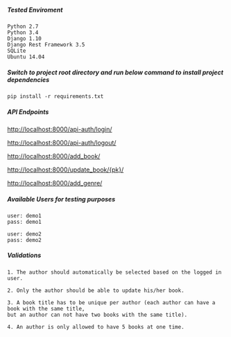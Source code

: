 ##### Tested Enviroment
```
Python 2.7
Python 3.4
Django 1.10
Django Rest Framework 3.5
SQLite
Ubuntu 14.04
```

##### Switch to project root directory and run below command to install project dependencies
```
pip install -r requirements.txt
```

##### API Endpoints

<http://localhost:8000/api-auth/login/>

<http://localhost:8000/api-auth/logout/>

<http://localhost:8000/add_book/>

<http://localhost:8000/update_book/{pk}/>

<http://localhost:8000/add_genre/>

##### Available Users for testing purposes
```
user: demo1
pass: demo1

user: demo2
pass: demo2
```

##### Validations
```
1. The author should automatically be selected based on the logged in user.

2. Only the author should be able to update his/her book.

3. A book title has to be unique per author (each author can have a book with the same title,
but an author can not have two books with the same title). 

4. An author is only allowed to have 5 books at one time.
```
